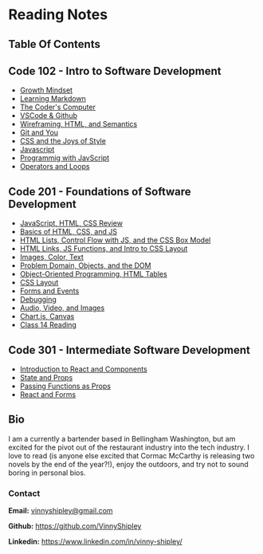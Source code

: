 # Reading Notes

## **Table Of Contents**

## Code 102 - Intro to Software Development

* [Growth Mindset](102ReadingNotes/growthmind.md)
* [Learning Markdown](102ReadingNotes/class01.md)
* [The Coder's Computer](102ReadingNotes/class02.md)
* [VSCode & Github](102ReadingNotes/gitlearn.md)
* [Wireframing, HTML, and Semantics](102ReadingNotes/class04.md)
* [Git and You](102ReadingNotes/read03.md)
* [CSS and the Joys of Style](102ReadingNotes/read05.md)
* [Javascript](102ReadingNotes/read06.md)
* [Programmig with JavScript](102ReadingNotes/read07.md)
* [Operators and Loops](102ReadingNotes/read08.md)

## Code 201 - Foundations of Software Development

* [JavaScript, HTML, CSS Review](201ReadingNotes/class-01.md)
* [Basics of HTML, CSS, and JS](201ReadingNotes/class-02.md)
* [HTML Lists, Control Flow with JS, and the CSS Box Model](201ReadingNotes/class-03.md)
* [HTML Links, JS Functions, and Intro to CSS Layout](201ReadingNotes/class-04.md)
* [Images, Color, Text](201ReadingNotes/class-05.md)
* [Problem Domain, Objects, and the DOM](201ReadingNotes/class-06.md)
* [Object-Oriented Programming, HTML Tables](201ReadingNotes/class-07.md)
* [CSS Layout](201ReadingNotes/class-08.md)
* [Forms and Events](201ReadingNotes/class-09.md)
* [Debugging](201ReadingNotes/class-10.md)
* [Audio, Video, and Images](201ReadingNotes/class-11.md)
* [Chart.js, Canvas](201ReadingNotes/class-12.md)
* [Class 14 Reading](201ReadingNotes/class-14.md)

## Code 301 - Intermediate Software Development

* [Introduction to React and Components](301/class01.md)
* [State and Props](301/class02.md)
* [Passing Functions as Props](301/class03.md)
* [React and Forms](301/class04.md)

## Bio

I am a currently a bartender based in Bellingham Washington, but am excited for the pivot out of the restaurant industry into the tech industry. I love to read (is anyone else excited that Cormac McCarthy is releasing two novels by the end of the year?!), enjoy the outdoors, and try not to sound boring in personal bios.

### Contact

**Email:** vinnyshipley@gmail.com

**Github:** https://github.com/VinnyShipley

**Linkedin:** https://www.linkedin.com/in/vinny-shipley/
